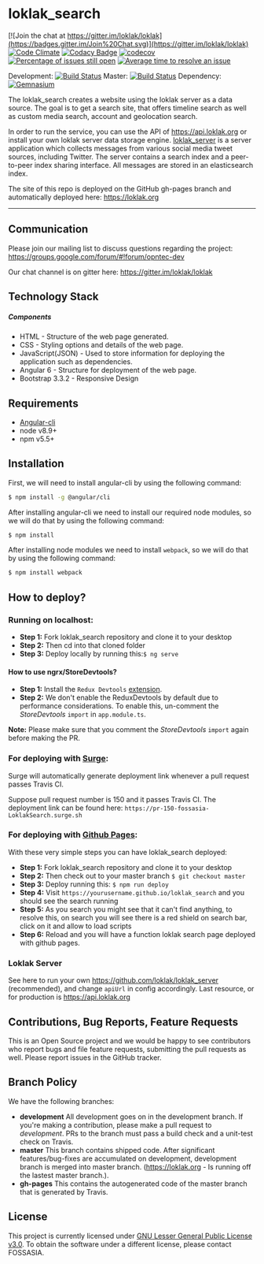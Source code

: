 # loklak_search

[![Join the chat at https://gitter.im/loklak/loklak](https://badges.gitter.im/Join%20Chat.svg)](https://gitter.im/loklak/loklak)
[![Code Climate](https://codeclimate.com/github/fossasia/loklak_search/badges/gpa.svg)](https://codeclimate.com/github/fossasia/loklak_search)
[![Codacy Badge](https://api.codacy.com/project/badge/Grade/cf7beeb59bce451f9e02958f301554d8)](https://www.codacy.com/app/fossasia/loklak_search?utm_source=github.com&amp;utm_medium=referral&amp;utm_content=fossasia/loklak_search&amp;utm_campaign=Badge_Grade)
[![codecov](https://codecov.io/gh/fossasia/loklak_search/branch/master/graph/badge.svg)](https://codecov.io/gh/fossasia/loklak_search)
[![Percentage of issues still open](http://isitmaintained.com/badge/open/fossasia/loklak_search.svg)](http://isitmaintained.com/project/fossasia/loklak_search "Percentage of issues still open")
[![Average time to resolve an issue](http://isitmaintained.com/badge/resolution/fossasia/loklak_search.svg)](http://isitmaintained.com/project/fossasia/loklak_search "Average time to resolve an issue")

Development: [![Build Status](https://travis-ci.org/fossasia/loklak_search.svg?branch=development)](https://travis-ci.org/fossasia/loklak_search)
Master: [![Build Status](https://travis-ci.org/fossasia/loklak_search.svg?branch=master)](https://travis-ci.org/fossasia/loklak_search)
Dependency: [![Gemnasium](https://img.shields.io/gemnasium/mathiasbynens/he.svg)](https://gemnasium.com/github.com/fossasia/loklak_search)

The loklak_search creates a website using the loklak server as a data source. The goal is to get a search site, that offers timeline search as well as custom media search, account and geolocation search.

In order to run the service, you can use the API of https://api.loklak.org or install your own loklak server data storage engine. [loklak_server](https://github.com/loklak/loklak_server) is a server application which collects messages from various social media tweet sources, including Twitter. The server contains a search index and a peer-to-peer index sharing interface. All messages are stored in an elasticsearch index.

The site of this repo is deployed on the GitHub gh-pages branch and automatically deployed here: https://loklak.org

---

## Communication

Please join our mailing list to discuss questions regarding the project: https://groups.google.com/forum/#!forum/opntec-dev

Our chat channel is on gitter here: https://gitter.im/loklak/loklak

## Technology Stack
##### Components
* HTML - Structure of the web page generated.
* CSS - Styling options and details of the web page.
* JavaScript(JSON) - Used to store information for deploying the application such as dependencies.
* Angular 6 - Structure for deployment of the web page.
* Bootstrap 3.3.2 - Responsive Design

## Requirements
* [Angular-cli](https://github.com/angular/angular-cli#installation)
* node v8.9+
* npm v5.5+

## Installation
First, we will need to install angular-cli by using the following command:
```sh
$ npm install -g @angular/cli
```
After installing angular-cli we need to install our required node modules, so we will do that by using the following command:
```sh
$ npm install
```
After installing node modules we need to install `webpack`, so we will do that by using the following command:
```sh
$ npm install webpack
```

## How to deploy?
### Running on localhost:
* **Step 1:** Fork loklak_search repository and clone it to your desktop
* **Step 2:** Then cd into that cloned folder
* **Step 3:** Deploy locally by running this:```$ ng serve```

#### How to use ngrx/StoreDevtools?
* **Step 1:** Install the `Redux Devtools` [extension](https://chrome.google.com/webstore/detail/redux-devtools/lmhkpmbekcpmknklioeibfkpmmfibljd?hl=en-US).
* **Step 2:** We don't enable the ReduxDevtools by default due to performance considerations. To enable this, un-comment the *StoreDevtools* `import` in `app.module.ts`.

**Note:** Please make sure that you comment the *StoreDevtools* `import` again before making the PR.

### For deploying with [Surge](https://surge.sh/):

Surge will automatically generate deployment link whenever a pull request passes Travis CI. 

Suppose pull request number is 150 and it passes Travis CI. The deployment link can be found here: `https://pr-150-fossasia-LoklakSearch.surge.sh`

### For deploying with [Github Pages](https://pages.github.com/):
With these very simple steps you can have loklak_search deployed:
* **Step 1:** Fork loklak_search repository and clone it to your desktop
* **Step 2:** Then check out to your master branch `$ git checkout master`
* **Step 3:** Deploy running this: ```$ npm run deploy```
* **Step 4:** Visit `https://yourusername.github.io/loklak_search` and you should see the search running
* **Step 5:** As you search you might see that it can't find anything, to resolve this, on search you will see there is a red shield on search bar, click on it and allow to load scripts
* **Step 6:** Reload and you will have a function loklak search page deployed with github pages.

### Loklak Server
See here to run your own https://github.com/loklak/loklak_server (recommended), and change `apiUrl` in config accordingly. Last resource, or for production is https://api.loklak.org

## Contributions, Bug Reports, Feature Requests

This is an Open Source project and we would be happy to see contributors who report bugs and file feature requests, submitting the pull requests as well. Please report issues in the GitHub tracker.

## Branch Policy

We have the following branches:
 * **development**
   All development goes on in the development branch. If you're making a contribution, please make a pull request to _development_. PRs to the branch must pass a build check and a unit-test check on Travis.
 * **master**
	 This branch contains shipped code. After significant features/bug-fixes are accumulated on development, development branch is merged into master branch. (https://loklak.org - Is running off the lastest master branch.).
 * **gh-pages**
   This contains the autogenerated code of the master branch that is generated by Travis.

## License

This project is currently licensed under [GNU Lesser General Public License v3.0](./LICENSE). To obtain the software under a different license, please contact FOSSASIA.
